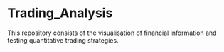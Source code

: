 # Trading_Analysis
This repository consists of the visualisation of financial information and testing quantitative trading strategies.

